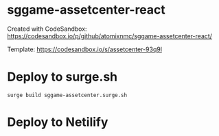 # sggame-assetcenter-react
Created with CodeSandbox: https://codesandbox.io/p/github/atomixnmc/sggame-assetcenter-react/

Template: https://codesandbox.io/s/assetcenter-93q9l

# Deploy to surge.sh
    surge build sggame-assetcenter.surge.sh
    
# Deploy to Netilify
    